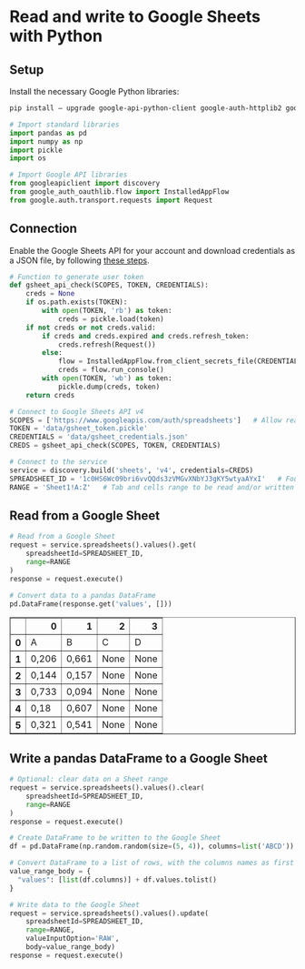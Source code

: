 # Read and write to Google Sheets with Python

## Setup

Install the necessary Google Python libraries:

```sh
pip install — upgrade google-api-python-client google-auth-httplib2 google-auth-oauthlib
```

```python
# Import standard libraries
import pandas as pd
import numpy as np
import pickle
import os

# Import Google API libraries
from googleapiclient import discovery
from google_auth_oauthlib.flow import InstalledAppFlow
from google.auth.transport.requests import Request
```

## Connection

Enable the Google Sheets API for your account and download credentials as a JSON file, by following [these steps](https://developers.google.com/sheets/api/quickstart/python#step_1_turn_on_the).

```python
# Function to generate user token
def gsheet_api_check(SCOPES, TOKEN, CREDENTIALS):
    creds = None
    if os.path.exists(TOKEN):
        with open(TOKEN, 'rb') as token:
            creds = pickle.load(token)
    if not creds or not creds.valid:
        if creds and creds.expired and creds.refresh_token:
            creds.refresh(Request())
        else:
            flow = InstalledAppFlow.from_client_secrets_file(CREDENTIALS, SCOPES)
            creds = flow.run_console()
        with open(TOKEN, 'wb') as token:
            pickle.dump(creds, token)
    return creds

# Connect to Google Sheets API v4
SCOPES = ['https://www.googleapis.com/auth/spreadsheets']   # Allow read and write to Google Sheets
TOKEN = 'data/gsheet_token.pickle'
CREDENTIALS = 'data/gsheet_credentials.json'
CREDS = gsheet_api_check(SCOPES, TOKEN, CREDENTIALS)
```

```python
# Connect to the service
service = discovery.build('sheets', 'v4', credentials=CREDS)
SPREADSHEET_ID = '1c0HS6Wc09bri6vvQQds3zVMGvXNbYJ3gKY5wtyaAYxI'   # Found in the Google Sheet URL
RANGE = 'Sheet1!A:Z'   # Tab and cells range to be read and/or written
```

## Read from a Google Sheet

```python
# Read from a Google Sheet
request = service.spreadsheets().values().get(
    spreadsheetId=SPREADSHEET_ID, 
    range=RANGE
)
response = request.execute()

# Convert data to a pandas DataFrame
pd.DataFrame(response.get('values', []))
```

<div>

<table border="1" class="dataframe">
  <thead>
    <tr style="text-align: right;">
      <th></th>
      <th>0</th>
      <th>1</th>
      <th>2</th>
      <th>3</th>
    </tr>
  </thead>
  <tbody>
    <tr>
      <th>0</th>
      <td>A</td>
      <td>B</td>
      <td>C</td>
      <td>D</td>
    </tr>
    <tr>
      <th>1</th>
      <td>0,206</td>
      <td>0,661</td>
      <td>None</td>
      <td>None</td>
    </tr>
    <tr>
      <th>2</th>
      <td>0,144</td>
      <td>0,157</td>
      <td>None</td>
      <td>None</td>
    </tr>
    <tr>
      <th>3</th>
      <td>0,733</td>
      <td>0,094</td>
      <td>None</td>
      <td>None</td>
    </tr>
    <tr>
      <th>4</th>
      <td>0,18</td>
      <td>0,607</td>
      <td>None</td>
      <td>None</td>
    </tr>
    <tr>
      <th>5</th>
      <td>0,321</td>
      <td>0,541</td>
      <td>None</td>
      <td>None</td>
    </tr>
  </tbody>
</table>
</div>

## Write a pandas DataFrame to a Google Sheet

```python
# Optional: clear data on a Sheet range
request = service.spreadsheets().values().clear(
    spreadsheetId=SPREADSHEET_ID, 
    range=RANGE
)
response = request.execute()
```

```python
# Create DataFrame to be written to the Google Sheet
df = pd.DataFrame(np.random.random(size=(5, 4)), columns=list('ABCD')).round(3)

# Convert DataFrame to a list of rows, with the columns names as first row
value_range_body = {
  "values": [list(df.columns)] + df.values.tolist()
}

# Write data to the Google Sheet
request = service.spreadsheets().values().update(
    spreadsheetId=SPREADSHEET_ID, 
    range=RANGE, 
    valueInputOption='RAW', 
    body=value_range_body)
response = request.execute()
```
